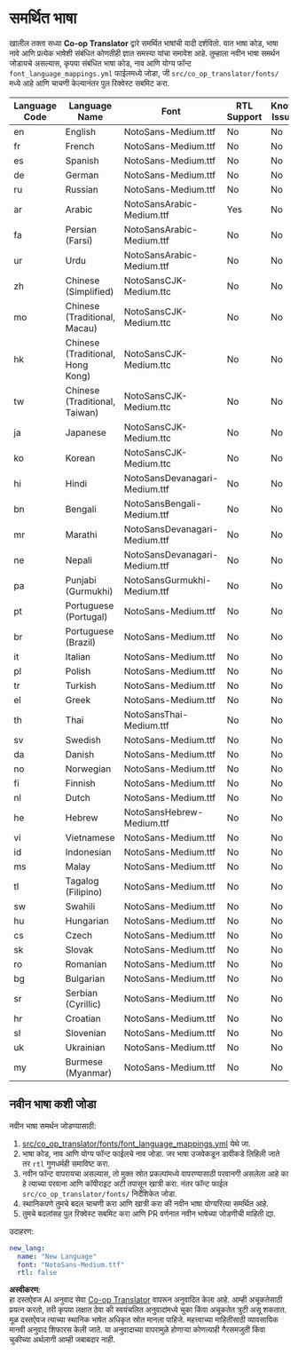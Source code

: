 <!--
CO_OP_TRANSLATOR_METADATA:
{
  "original_hash": "b4ed48f23ec418b31e90a02fe629fcde",
  "translation_date": "2025-06-12T12:07:25+00:00",
  "source_file": "getting_started/supported-languages.md",
  "language_code": "mr"
}
-->
# समर्थित भाषा

खालील तक्ता सध्या **Co-op Translator** द्वारे समर्थित भाषांची यादी दर्शवितो. यात भाषा कोड, भाषा नावे आणि प्रत्येक भाषेशी संबंधित कोणतीही ज्ञात समस्या यांचा समावेश आहे. तुम्हाला नवीन भाषा समर्थन जोडायचे असल्यास, कृपया संबंधित भाषा कोड, नाव आणि योग्य फॉन्ट `font_language_mappings.yml` फाईलमध्ये जोडा, जी `src/co_op_translator/fonts/` मध्ये आहे आणि चाचणी केल्यानंतर पुल रिक्वेस्ट सबमिट करा.

| Language Code | Language Name        | Font                              | RTL Support | Known Issues |
|---------------|----------------------|-----------------------------------|-------------|--------------|
| en            | English              | NotoSans-Medium.ttf               | No          | No           |
| fr            | French               | NotoSans-Medium.ttf               | No          | No           |
| es            | Spanish              | NotoSans-Medium.ttf               | No          | No           |
| de            | German               | NotoSans-Medium.ttf               | No          | No           |
| ru            | Russian              | NotoSans-Medium.ttf               | No          | No           |
| ar            | Arabic               | NotoSansArabic-Medium.ttf         | Yes         | No           |
| fa            | Persian (Farsi)      | NotoSansArabic-Medium.ttf         | No          | No           |
| ur            | Urdu                 | NotoSansArabic-Medium.ttf         | No          | No           |
| zh            | Chinese (Simplified) | NotoSansCJK-Medium.ttc            | No          | No           |
| mo            | Chinese (Traditional, Macau) | NotoSansCJK-Medium.ttc    | No          | No           |
| hk            | Chinese (Traditional, Hong Kong) | NotoSansCJK-Medium.ttc| No          | No           |
| tw            | Chinese (Traditional, Taiwan) | NotoSansCJK-Medium.ttc   | No          | No           |
| ja            | Japanese             | NotoSansCJK-Medium.ttc            | No          | No           |
| ko            | Korean               | NotoSansCJK-Medium.ttc            | No          | No           |
| hi            | Hindi                | NotoSansDevanagari-Medium.ttf     | No          | No           |
| bn            | Bengali              | NotoSansBengali-Medium.ttf        | No          | No           |
| mr            | Marathi              | NotoSansDevanagari-Medium.ttf     | No          | No           |
| ne            | Nepali               | NotoSansDevanagari-Medium.ttf     | No          | No           |
| pa            | Punjabi (Gurmukhi)   | NotoSansGurmukhi-Medium.ttf       | No          | No           |
| pt            | Portuguese (Portugal)| NotoSans-Medium.ttf               | No          | No           |
| br            | Portuguese (Brazil)  | NotoSans-Medium.ttf               | No          | No           |
| it            | Italian              | NotoSans-Medium.ttf               | No          | No           |
| pl            | Polish               | NotoSans-Medium.ttf               | No          | No           |
| tr            | Turkish              | NotoSans-Medium.ttf               | No          | No           |
| el            | Greek                | NotoSans-Medium.ttf               | No          | No           |
| th            | Thai                 | NotoSansThai-Medium.ttf           | No          | No           |
| sv            | Swedish              | NotoSans-Medium.ttf               | No          | No           |
| da            | Danish               | NotoSans-Medium.ttf               | No          | No           |
| no            | Norwegian            | NotoSans-Medium.ttf               | No          | No           |
| fi            | Finnish              | NotoSans-Medium.ttf               | No          | No           |
| nl            | Dutch                | NotoSans-Medium.ttf               | No          | No           |
| he            | Hebrew               | NotoSansHebrew-Medium.ttf         | No          | No           |
| vi            | Vietnamese           | NotoSans-Medium.ttf               | No          | No           |
| id            | Indonesian           | NotoSans-Medium.ttf               | No          | No           |
| ms            | Malay                | NotoSans-Medium.ttf               | No          | No           |
| tl            | Tagalog (Filipino)   | NotoSans-Medium.ttf               | No          | No           |
| sw            | Swahili              | NotoSans-Medium.ttf               | No          | No           |
| hu            | Hungarian            | NotoSans-Medium.ttf               | No          | No           |
| cs            | Czech                | NotoSans-Medium.ttf               | No          | No           |
| sk            | Slovak               | NotoSans-Medium.ttf               | No          | No           |
| ro            | Romanian             | NotoSans-Medium.ttf               | No          | No           |
| bg            | Bulgarian            | NotoSans-Medium.ttf               | No          | No           |
| sr            | Serbian (Cyrillic)   | NotoSans-Medium.ttf               | No          | No           |
| hr            | Croatian             | NotoSans-Medium.ttf               | No          | No           |
| sl            | Slovenian            | NotoSans-Medium.ttf               | No          | No           |
| uk            | Ukrainian            | NotoSans-Medium.ttf               | No          | No           |
| my            | Burmese (Myanmar)    | NotoSans-Medium.ttf               | No          | No           |

## नवीन भाषा कशी जोडा

नवीन भाषा समर्थन जोडण्यासाठी:

1. [src/co_op_translator/fonts/font_language_mappings.yml](https://github.com/Azure/co-op-translator/blob/main/src/co_op_translator/fonts/font_language_mappings.yml) येथे जा.
2. भाषा कोड, नाव आणि योग्य फॉन्ट फाईलचे नाव जोडा. जर भाषा उजवेकडून डावीकडे लिहिली जाते तर `rtl` गुणधर्मही समाविष्ट करा.
3. नवीन फॉन्ट वापरायचा असल्यास, तो मुक्त स्रोत प्रकल्पांमध्ये वापरण्यासाठी परवानगी असलेला आहे का हे त्याच्या परवाना आणि कॉपीराइट अटी तपासून खात्री करा. नंतर फॉन्ट फाईल `src/co_op_translator/fonts/` निर्देशिकेत जोडा.
4. स्थानिकपणे तुमचे बदल चाचणी करा आणि खात्री करा की नवीन भाषा योग्यरित्या समर्थित आहे.
5. तुमचे बदलांसह पुल रिक्वेस्ट सबमिट करा आणि PR वर्णनात नवीन भाषेच्या जोडणीची माहिती द्या.

उदाहरण:

```yaml
new_lang:
  name: "New Language"
  font: "NotoSans-Medium.ttf"
  rtl: false
```

**अस्वीकरण**:  
हा दस्तऐवज AI अनुवाद सेवा [Co-op Translator](https://github.com/Azure/co-op-translator) वापरून अनुवादित केला आहे. आम्ही अचूकतेसाठी प्रयत्न करतो, तरी कृपया लक्षात ठेवा की स्वयंचलित अनुवादांमध्ये चुका किंवा अचूकतेत त्रुटी असू शकतात. मूळ दस्तऐवज त्याच्या स्थानिक भाषेत अधिकृत स्रोत मानला पाहिजे. महत्त्वाच्या माहितीसाठी व्यावसायिक मानवी अनुवाद शिफारस केली जाते. या अनुवादाच्या वापरामुळे होणाऱ्या कोणत्याही गैरसमजुती किंवा चुकीच्या अर्थलागी आम्ही जबाबदार नाही.